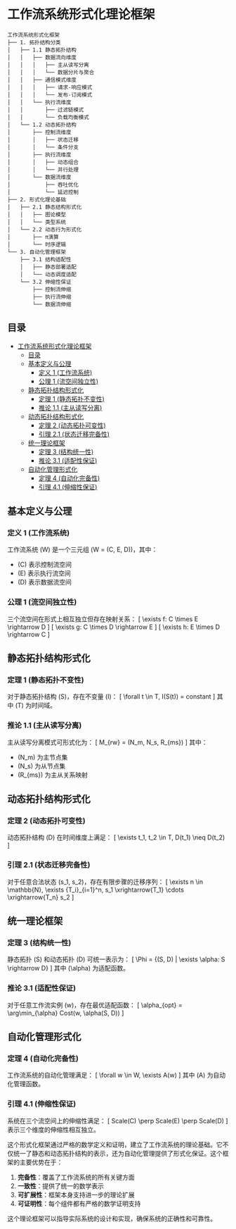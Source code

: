 # 工作流系统形式化理论框架

```text
工作流系统形式化框架
├── 1. 拓扑结构分类
│   ├── 1.1 静态拓扑结构
│   │   ├── 数据流向维度
│   │   │   ├── 主从读写分离
│   │   │   └── 数据分片与聚合
│   │   ├── 通信模式维度
│   │   │   ├── 请求-响应模式
│   │   │   └── 发布-订阅模式
│   │   └── 执行流维度
│   │       ├── 过滤链模式
│   │       └── 负载均衡模式
│   └── 1.2 动态拓扑结构
│       ├── 控制流维度
│       │   ├── 状态迁移
│       │   └── 条件分支
│       ├── 执行流维度
│       │   ├── 动态组合
│       │   └── 并行处理
│       └── 数据流维度
│           ├── 吞吐优化
│           └── 延迟控制
├── 2. 形式化理论基础
│   ├── 2.1 静态结构形式化
│   │   ├── 图论模型
│   │   └── 类型系统
│   └── 2.2 动态行为形式化
│       ├── π演算
│       └── 时序逻辑
└── 3. 自动化管理框架
    ├── 3.1 结构适配性
    │   ├── 静态部署适配
    │   └── 动态调度适配
    └── 3.2 伸缩性保证
        ├── 控制流伸缩
        ├── 执行流伸缩
        └── 数据流伸缩

```

## 目录

- [工作流系统形式化理论框架](#工作流系统形式化理论框架)
  - [目录](#目录)
  - [基本定义与公理](#基本定义与公理)
    - [定义 1 (工作流系统)](#定义-1-工作流系统)
    - [公理 1 (流空间独立性)](#公理-1-流空间独立性)
  - [静态拓扑结构形式化](#静态拓扑结构形式化)
    - [定理 1 (静态拓扑不变性)](#定理-1-静态拓扑不变性)
    - [推论 1.1 (主从读写分离)](#推论-11-主从读写分离)
  - [动态拓扑结构形式化](#动态拓扑结构形式化)
    - [定理 2 (动态拓扑可变性)](#定理-2-动态拓扑可变性)
    - [引理 2.1 (状态迁移完备性)](#引理-21-状态迁移完备性)
  - [统一理论框架](#统一理论框架)
    - [定理 3 (结构统一性)](#定理-3-结构统一性)
    - [推论 3.1 (适配性保证)](#推论-31-适配性保证)
  - [自动化管理形式化](#自动化管理形式化)
    - [定理 4 (自动化完备性)](#定理-4-自动化完备性)
    - [引理 4.1 (伸缩性保证)](#引理-41-伸缩性保证)

## 基本定义与公理

### 定义 1 (工作流系统)

工作流系统 \(W\) 是一个三元组 \(W = (C, E, D)\)，其中：

- \(C\) 表示控制流空间
- \(E\) 表示执行流空间
- \(D\) 表示数据流空间

### 公理 1 (流空间独立性)

三个流空间在形式上相互独立但存在映射关系：
\[ \exists f: C \times E \rightarrow D \]
\[ \exists g: C \times D \rightarrow E \]
\[ \exists h: E \times D \rightarrow C \]

## 静态拓扑结构形式化

### 定理 1 (静态拓扑不变性)

对于静态拓扑结构 \(S\)，存在不变量 \(I\)：
\[ \forall t \in T, I(S(t)) = constant \]
其中 \(T\) 为时间域。

### 推论 1.1 (主从读写分离)

主从读写分离模式可形式化为：
\[ M_{rw} = (N_m, N_s, R_{ms}) \]
其中：

- \(N_m\) 为主节点集
- \(N_s\) 为从节点集
- \(R_{ms}\) 为主从关系映射

## 动态拓扑结构形式化

### 定理 2 (动态拓扑可变性)

动态拓扑结构 \(D\) 在时间维度上满足：
\[ \exists t_1, t_2 \in T, D(t_1) \neq D(t_2) \]

### 引理 2.1 (状态迁移完备性)

对于任意合法状态 \(s_1, s_2\)，存在有限步骤的迁移序列：
\[ \exists n \in \mathbb{N}, \exists \{T_i\}_{i=1}^n, s_1 \xrightarrow{T_1} \cdots \xrightarrow{T_n} s_2 \]

## 统一理论框架

### 定理 3 (结构统一性)

静态拓扑 \(S\) 和动态拓扑 \(D\) 可统一表示为：
\[ \Phi = \{(S, D) | \exists \alpha: S \rightarrow D\} \]
其中 \(\alpha\) 为适配函数。

### 推论 3.1 (适配性保证)

对于任意工作流实例 \(w\)，存在最优适配函数：
\[ \alpha_{opt} = \arg\min_{\alpha} Cost(w, \alpha(S, D)) \]

## 自动化管理形式化

### 定理 4 (自动化完备性)

工作流系统的自动化管理满足：
\[ \forall w \in W, \exists A(w) \]
其中 \(A\) 为自动化管理函数。

### 引理 4.1 (伸缩性保证)

系统在三个流空间上的伸缩性满足：
\[ Scale(C) \perp Scale(E) \perp Scale(D) \]
表示三个维度的伸缩性相互独立。

这个形式化框架通过严格的数学定义和证明，建立了工作流系统的理论基础。它不仅统一了静态和动态拓扑结构的表示，还为自动化管理提供了形式化保证。这个框架的主要优势在于：

1. **完备性**：覆盖了工作流系统的所有关键方面
2. **一致性**：提供了统一的数学表示
3. **可扩展性**：框架本身支持进一步的理论扩展
4. **可证明性**：每个组件都有严格的数学证明支持

这个理论框架可以指导实际系统的设计和实现，确保系统的正确性和可靠性。
